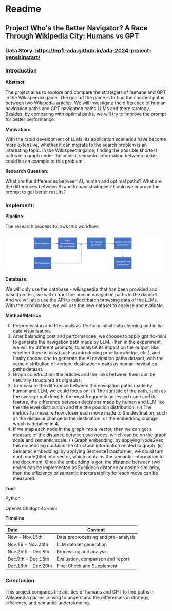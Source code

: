 # Readme

## Project Who's the Better Navigator? A Race Through Wikipedia City: Humans vs GPT

### Data Story: https://epfl-ada.github.io/ada-2024-project-genshinstart/
### Introduction

**Abstract:**

The project aims to explore and compare the strategies of humans and GPT in the Wikispeedia game. The goal of the game is to find the shortest paths between two Wikipedia articles. We will investigate the difference of human navigation paths and GPT navigation paths LLMs and there strategy. Besides, by comparing with optimal paths, we will try to improve the prompt for better performance.

**Motivation:**

With the rapid development of LLMs, its application scenarios have become more extensive, whether it can migrate to the search problem is an interesting topic. In the Wikispeedia game, finding the possible shortest paths in a graph under the implicit semantic information between nodes could be an example to this problem.

**Research Question:**

What are the differences between AI, human and optimal paths?
What are the differences between AI and human strategies?
Could we improve the prompt to get better results?

### Implement: 

**Pipeline**:

The research process follows this workflow:

![image-pipline](img/pipline.png)

**Database:**

We will only use the database - wikispeedia that has been provided and based on this, we will extract the human navigation paths in the dataset. And we will also use the API to collect batch browsing data of the LLMs. With the combination, we will use the new dataset to analyse and evaluate. 

**Method/Metrics**

0. Preprocessing and Pre-analysis: Perform initial data cleaning and initial data visualization.
1. After balancing cost and performancee, we choose to apply gpt 4o-mini to generate the navigation path made by LLM. Then in the experiment, we will try different prompts, to analysis its impact on the output, like whether there is bias (such as introducing prior knowledge, etc.), and finally choose one to generate the AI navigation paths dataset, with the same distribution of <origin, destination> pairs as human navigation paths dataset. 
2. Graph construction: the articles and the links between them can be naturally structured as digraphs.
3. To measure the difference between the navigation paths made by human and LLM, we could focus on: (i) The statistic of the path, such as the average path length, the most frequently accessed node and its feature, the difference between decisions made by human and LLM like the title level distribution and the title position distribution. (ii) The metrics to measure how closer each move made to the destination, such as the distance change to the destination, or the embedding change which is detailed in 4.
4. If we map each node in the graph into a vector, then we can get a measure of the distance between two nodes, which can be on the graph scale and semantic scale. (i) Graph embedding: by applying Node2Vec, this embedding contains the structural information related to graph. (ii) Semantic embedding: by applying SentenceTransformer, we could turn each node(title) into vector, which contains the semantic information to the document. Once the embedding is got, the distance between two nodes can be implemented as Euclidean distance or cosine similarity, then the efficiency or semantic interpretability for each move can be measured.


**Tool**

Python

OpenAI:Chatgpt 4o-mini

**Timeline**

| Date                 | Content                             |
| :------------------- | ----------------------------------- |
| Now - Nov.15th       | Data preprocessing and pre-analysis |
| Nov.16 - Nov.24th    | LLM dataset generation              |
| Nov.25th -  Dec.8th  | Processing and analysis             |
| Dec.9th - Dec.15th   | Evaluation, comparison and report   |
| Dec.16th - Dec.20th  | Final Check and Supplement          |

### Conclusion

This project compares the abilities of humans and GPT to find paths in Wikipeedia games, aiming to understand the differences in strategy, efficiency, and semantic understanding. 


